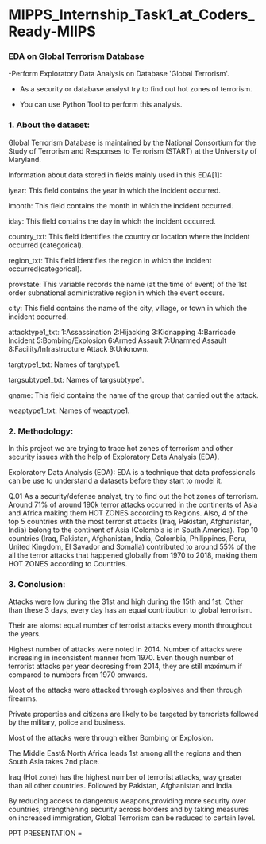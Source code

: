 # MIPPS_Internship_Task1_at_Coders_Ready-MIIPS
### EDA on Global Terrorism Database 


-Perform Exploratory Data Analysis on Database 'Global Terrorism'.

- As a security or database analyst try to find out hot zones of terrorism.

- You can use Python Tool to perform this analysis.

### 1. About the dataset:

Global Terrorism Database is maintained by the National Consortium for the Study of Terrorism and Responses to Terrorism (START) at the University of Maryland.

Information about data stored in fields mainly used in this EDA[1]:

iyear: This field contains the year in which the incident occurred.

imonth: This field contains the month in which the incident occurred.

iday: This field contains the day in which the incident occurred.

country_txt: This field identifies the country or location where the incident occurred (categorical).

region_txt: This field identifies the region in which the incident occurred(categorical).

provstate: This variable records the name (at the time of event) of the 1st order subnational administrative region in which the event occurs.

city: This field contains the name of the city, village, or town in which the incident occurred.

attacktype1_txt: 1:Assassination 2:Hijacking 3:Kidnapping 4:Barricade Incident 5:Bombing/Explosion 6:Armed Assault 7:Unarmed Assault 8:Facility/Infrastructure Attack 9:Unknown.

targtype1_txt: Names of targtype1.

targsubtype1_txt: Names of targsubtype1.

gname: This field contains the name of the group that carried out the attack.

weaptype1_txt: Names of weaptype1.

### 2. Methodology:

In this project we are trying to trace hot zones of terrorism and other security issues with the help of Exploratory Data Analysis (EDA).

Exploratory Data Analysis (EDA): EDA is a technique that data professionals can be use to understand a datasets before they start to model it.

Q.01 As a security/defense analyst, try to find out the hot zones of terrorism.
Around 71% of around 190k terror attacks occurred in the continents of Asia and Africa making them HOT ZONES according to Regions.
Also, 4 of the top 5 countries with the most terrorist attacks (Iraq, Pakistan, Afghanistan, India) belong to the continent of Asia (Colombia is in South America). Top 10 countries (Iraq, Pakistan, Afghanistan, India, Colombia, Philippines, Peru, United Kingdom, El Savador and Somalia) contributed to around 55% of the all the terror attacks that happened globally from 1970 to 2018, making them HOT ZONES according to Countries.


### 3. Conclusion:
Attacks were low during the 31st and high during the 15th and 1st. Other than these 3 days, every day has an equal contribution to global terrorism.



Their are alomst equal number of terrorist attacks every month throughout the years.



Highest number of attacks were noted in 2014. Number of attacks were increasing in inconsistent manner from 1970. Even though number of terrorist attacks per year decresing from 2014, they are still maximum if compared to numbers from 1970 onwards.


Most of the attacks were attacked through explosives and then through firearms.


Private properties and citizens are likely to be targeted by terrorists followed by the military, police and business.


Most of the attacks were through either Bombing or Explosion.



The Middle East& North Africa leads 1st among all the regions and then South Asia takes 2nd place.



Iraq (Hot zone) has the highest number of terrorist attacks, way greater than all other countries. Followed by Pakistan, Afghanistan and India.



By reducing access to dangerous weapons,providing more security over countries, strengthening security across borders and by taking measures on increased immigration, Global Terrorism can be reduced to certain level.


PPT PRESENTATION = 


